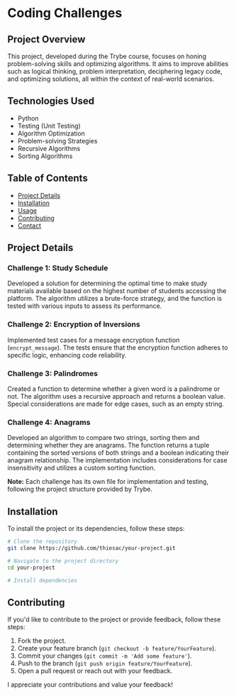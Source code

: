 # Coding Challenges

## Project Overview

This project, developed during the Trybe course, focuses on honing problem-solving skills and optimizing algorithms. It aims to improve abilities such as logical thinking, problem interpretation, deciphering legacy code, and optimizing solutions, all within the context of real-world scenarios.

## Technologies Used

- Python
- Testing (Unit Testing)
- Algorithm Optimization
- Problem-solving Strategies
- Recursive Algorithms
- Sorting Algorithms

## Table of Contents

- [Project Details](#project-details)
- [Installation](#installation)
- [Usage](#usage)
- [Contributing](#contributing)
- [Contact](#contact)

## Project Details

### Challenge 1: Study Schedule

Developed a solution for determining the optimal time to make study materials available based on the highest number of students accessing the platform. The algorithm utilizes a brute-force strategy, and the function is tested with various inputs to assess its performance.

### Challenge 2: Encryption of Inversions

Implemented test cases for a message encryption function (`encrypt_message`). The tests ensure that the encryption function adheres to specific logic, enhancing code reliability.

### Challenge 3: Palindromes

Created a function to determine whether a given word is a palindrome or not. The algorithm uses a recursive approach and returns a boolean value. Special considerations are made for edge cases, such as an empty string.

### Challenge 4: Anagrams

Developed an algorithm to compare two strings, sorting them and determining whether they are anagrams. The function returns a tuple containing the sorted versions of both strings and a boolean indicating their anagram relationship. The implementation includes considerations for case insensitivity and utilizes a custom sorting function.

**Note:** Each challenge has its own file for implementation and testing, following the project structure provided by Trybe.

## Installation

To install the project or its dependencies, follow these steps:

```bash
# Clone the repository
git clone https://github.com/thiesac/your-project.git

# Navigate to the project directory
cd your-project

# Install dependencies
```
## Contributing

If you'd like to contribute to the project or provide feedback, follow these steps:

1. Fork the project.
2. Create your feature branch (`git checkout -b feature/YourFeature`).
3. Commit your changes (`git commit -m 'Add some feature'`).
4. Push to the branch (`git push origin feature/YourFeature`).
5. Open a pull request or reach out with your feedback.

I appreciate your contributions and value your feedback!
